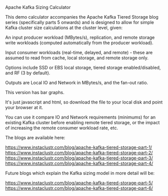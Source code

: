Apache Kafka Sizing Calculator

This demo calculator accompanies the Apache Kafka Tiered Storage blog series (specifically parts 5 onwards) and is designed to allow for simple Kafka cluster size calculations at the cluster level, given:

An input producer workload (MBytes/s), replication, and remote storage write workloads (computed automatically from the producer workload).

Input consumer workloads (real-time, delayed, and remote) - these are assumed to read from cache, local storage, and remote storage only.

Options include SSD or EBS local storage, tiered storage enabled/disabled, and RF (3 by default).

Outputs are Local IO and Network in MBytes/s, and the fan-out ratio.

This version has bar graphs. 

It's just javascript and html, so download the file to your local disk and point your browser at it.

You can use it compare IO and Network requirements (minimums) for an existing Kafka cluster before enabling remote tiered storage, or the impact of increasing the remote consumer workload rate, etc.

The blogs are available here:


https://www.instaclustr.com/blog/apache-kafka-tiered-storage-part-1/
https://www.instaclustr.com/blog/apache-kafka-tiered-storage-part-2/
https://www.instaclustr.com/blog/apache-kafka-tiered-storage-part-3/
https://www.instaclustr.com/blog/apache-kafka-tiered-storage-part-4/

Future blogs which explain the Kafka sizing model in more detail will be:

https://www.instaclustr.com/blog/apache-kafka-tiered-storage-part-5/
https://www.instaclustr.com/blog/apache-kafka-tiered-storage-part-6/


